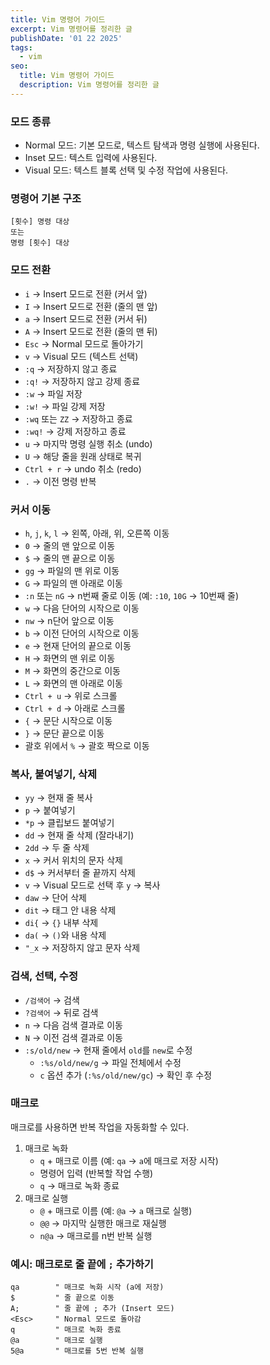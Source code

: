 ```yaml
---
title: Vim 명령어 가이드
excerpt: Vim 명령어를 정리한 글
publishDate: '01 22 2025'
tags:
  - vim
seo:
  title: Vim 명령어 가이드
  description: Vim 명령어를 정리한 글
---
```


### 모드 종류

- Normal 모드: 기본 모드로, 텍스트 탐색과 명령 실행에 사용된다.
- Inset 모드: 텍스트 입력에 사용된다.
- Visual 모드: 텍스트 블록 선택 및 수정 작업에 사용된다.

### 명령어 기본 구조

```
[횟수] 명령 대상
또는
명령 [횟수] 대상
```

### 모드 전환

- `i` → Insert 모드로 전환 (커서 앞)
- `I` → Insert 모드로 전환 (줄의 맨 앞)
- `a` → Insert 모드로 전환 (커서 뒤)
- `A` → Insert 모드로 전환 (줄의 맨 뒤)
- `Esc` → Normal 모드로 돌아가기
- `v` → Visual 모드 (텍스트 선택)
- `:q` → 저장하지 않고 종료
- `:q!` → 저장하지 않고 강제 종료
- `:w` → 파일 저장
- `:w!` → 파일 강제 저장
- `:wq` 또는 `ZZ` → 저장하고 종료
- `:wq!` → 강제 저장하고 종료
- `u` → 마지막 명령 실행 취소 (undo)
- `U` → 해당 줄을 원래 상태로 복귀
- `Ctrl + r` → undo 취소 (redo)
- `.` → 이전 명령 반복

### 커서 이동

- `h`, `j`, `k`, `l` → 왼쪽, 아래, 위, 오른쪽 이동
- `0` → 줄의 맨 앞으로 이동
- `$` → 줄의 맨 끝으로 이동
- `gg` → 파일의 맨 위로 이동
- `G` → 파일의 맨 아래로 이동
- `:n` 또는 `nG` → n번째 줄로 이동 (예: `:10`, `10G` → 10번째 줄)
- `w` → 다음 단어의 시작으로 이동
- `nw` → n단어 앞으로 이동
- `b` → 이전 단어의 시작으로 이동
- `e` → 현재 단어의 끝으로 이동
- `H` → 화면의 맨 위로 이동
- `M` → 화면의 중간으로 이동
- `L` → 화면의 맨 아래로 이동
- `Ctrl + u` → 위로 스크롤
- `Ctrl + d` → 아래로 스크롤
- `{` → 문단 시작으로 이동
- `}` → 문단 끝으로 이동
- 괄호 위에서 `%` → 괄호 짝으로 이동

### 복사, 붙여넣기, 삭제

- `yy` → 현재 줄 복사
- `p` → 붙여넣기
- `*p` → 클립보드 붙여넣기
- `dd` → 현재 줄 삭제 (잘라내기)
- `2dd` → 두 줄 삭제
- `x` → 커서 위치의 문자 삭제
- `d$` → 커서부터 줄 끝까지 삭제
- `v` → Visual 모드로 선택 후 `y` → 복사
- `daw` → 단어 삭제
- `dit` → 태그 안 내용 삭제
- `di{` → `{}` 내부 삭제
- `da(` → `()`와 내용 삭제
- `"_x` → 저장하지 않고 문자 삭제

### 검색, 선택, 수정

- `/검색어` → 검색
- `?검색어` → 뒤로 검색
- `n` → 다음 검색 결과로 이동
- `N` → 이전 검색 결과로 이동
- `:s/old/new` → 현재 줄에서 `old`를 `new`로 수정
  - `:%s/old/new/g` → 파일 전체에서 수정
  - `c` 옵션 추가 (`:%s/old/new/gc`) → 확인 후 수정

### 매크로

매크로를 사용하면 반복 작업을 자동화할 수 있다.

1. 매크로 녹화
   - `q` + 매크로 이름 (예: `qa` → `a`에 매크로 저장 시작)
   - 명령어 입력 (반복할 작업 수행)
   - `q` → 매크로 녹화 종료
2. 매크로 실행
   - `@` + 매크로 이름 (예: `@a` → `a` 매크로 실행)
   - `@@` → 마지막 실행한 매크로 재실행
   - `n@a` → 매크로를 n번 반복 실행

### 예시: 매크로로 줄 끝에 `;` 추가하기

```vim
qa        " 매크로 녹화 시작 (a에 저장)
$         " 줄 끝으로 이동
A;        " 줄 끝에 ; 추가 (Insert 모드)
<Esc>     " Normal 모드로 돌아감
q         " 매크로 녹화 종료
@a        " 매크로 실행
5@a       " 매크로를 5번 반복 실행
```
